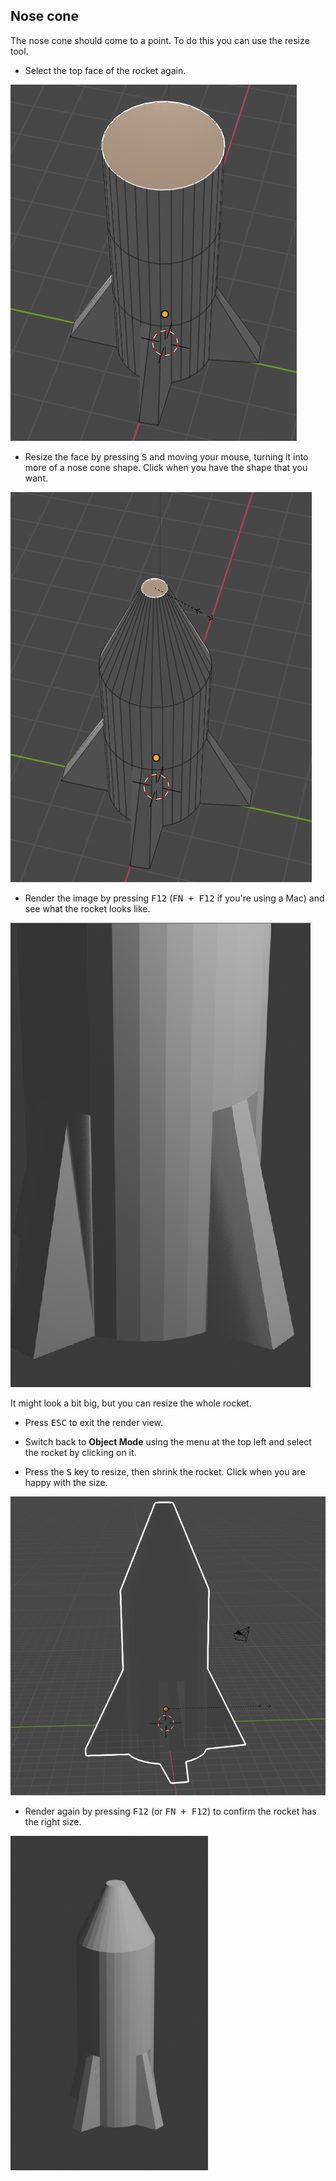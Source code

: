 ## Nose cone

The nose cone should come to a point. To do this you can use the resize tool.

+ Select the top face of the rocket again.

![Cube ends tool](images/blender-rocket-top-face.png)

+ Resize the face by pressing <kbd>S</kbd> and moving your mouse, turning it into more of a nose cone shape. Click when you have the shape that you want.

![Resize the face](images/blender-rocket-cone-nose.png)

+ Render the image by pressing <kbd>F12</kbd> (<kbd>FN + F12</kbd> if you're using a Mac) and see what the rocket looks like.

![Render the rocket](images/blender-rocket-render-1.png)

It might look a bit big, but you can resize the whole rocket.

+ Press <kbd>ESC</kbd> to exit the render view.

+ Switch back to **Object Mode** using the menu at the top left and select the rocket by clicking on it.

+ Press the <kbd>S</kbd> key to resize, then shrink the rocket. Click when you are happy with the size.

![Resize the rocket](images/blender-rocket-resize.png)

+ Render again by pressing <kbd>F12</kbd> (or <kbd>FN + F12</kbd>) to confirm the rocket has the right size.

![Small rendered rocket](images/blender-rocket-render-2.png)
